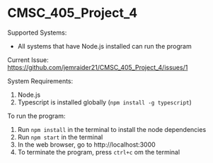 # CMSC_405_Project_4

Supported Systems:
* All systems that have Node.js installed can run the program

Current Issue: https://github.com/jemraider21/CMSC_405_Project_4/issues/1

System Requirements:
1. Node.js
2. Typescript is installed globally (`npm install -g typescript`)

To run the program:
1. Run `npm install` in the terminal to install the node dependencies
2. Run `npm start` in the terminal
3. In the web browser, go to http://localhost:3000
4. To terminate the program, press `ctrl+c` om the terminal